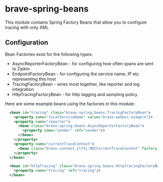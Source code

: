 # brave-spring-beans
This module contains Spring Factory Beans that allow you to configure
tracing with only XML

## Configuration
Bean Factories exist for the following types:
* AsyncReporterFactoryBean - for configuring how often spans are sent to Zipkin
* EndpointFactoryBean - for configuring the service name, IP etc representing this host
* TracingFactoryBean - wires most together, like reporter and log integration
* HttpTracingFactoryBean - for http tagging and sampling policy

Here are some example beans using the factories in this module:
```xml
  <bean id="tracing" class="brave.spring.beans.TracingFactoryBean">
    <property name="localServiceName" value="brave-webmvc-example"/>
    <property name="reporter">
      <bean class="brave.spring.beans.AsyncReporterFactoryBean">
        <property name="sender" ref="sender"/>
      </bean>
    </property>
    <property name="currentTraceContext">
      <bean class="brave.context.slf4j.MDCCurrentTraceContext" factory-method="create"/>
    </property>
  </bean>

  <bean id="httpTracing" class="brave.spring.beans.HttpTracingFactoryBean">
    <property name="tracing" ref="tracing"/>
  </bean>
```
